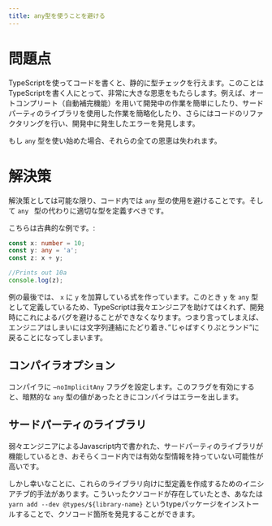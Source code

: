 ```yaml
---
title: any型を使うことを避ける
---
```


# 問題点
TypeScriptを使ってコードを書くと、静的に型チェックを行えます。このことはTypeScriptを書く人にとって、非常に大きな恩恵をもたらします。例えば、オートコンプリート（自動補完機能）を用いて開発中の作業を簡単にしたり、サードパーティのライブラリを使用した作業を簡略化したり、さらにはコードのリファクタリングを行い、開発中に発生したエラーを発見します。

もし `any` 型を使い始めた場合、それらの全ての恩恵は失われます。

# 解決策

解決策としては可能な限り、コード内では `any` 型の使用を避けることです。そして `any ` 型の代わりに適切な型を定義すべきです。

こちらは古典的な例です。:

```ts
const x: number = 10;
const y: any = 'a';
const z: x + y;

//Prints out 10a
console.log(z);

```
例の最後では、 `x` に `y` を加算している式を作っています。このとき `y` を `any`  型として定義しているため、TypeScriptは我々エンジニアを助けてはくれず、開発時にこれによるバグを避けることができなくなります。つまり言ってしまえば、エンジニアはしまいには文字列連結にたどり着き、”じゃばすくりぷとランド”に戻ることになってしまいます。

## コンパイラオプション

コンパイラに `–noImplicitAny` フラグを設定します。このフラグを有効にすると、暗黙的な `any` 型の値があったときにコンパイラはエラーを出します。

## サードパーティのライブラリ

弱々エンジニアによるJavascript内で書かれた、サードパーティのライブラリが機能しているとき、おそらくコード内では有効な型情報を持っていない可能性が高いです。

しかし幸いなことに、これらのライブラリ向けに型定義を作成するためのイニシアチブ的手法があります。こういったクソコードが存在していたとき、あなたは `yarn add --dev @types/${library-name}` というtypeパッケージをインストールすることで、クソコード箇所を発見することができます。
